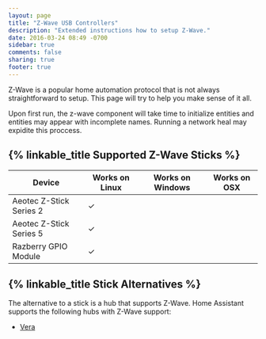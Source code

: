 ```yaml
---
layout: page
title: "Z-Wave USB Controllers"
description: "Extended instructions how to setup Z-Wave."
date: 2016-03-24 08:49 -0700
sidebar: true
comments: false
sharing: true
footer: true
---
```


Z-Wave is a popular home automation protocol that is not always straightforward to setup. This page will try to help you make sense of it all.

<p class='note'>
Upon first run, the z-wave component will take time to initialize entities and entities may appear with incomplete names. Running a network heal may expidite this proccess.
</p>

## {% linkable_title Supported Z-Wave Sticks %}

| Device                  | Works on Linux | Works on Windows | Works on OSX |
|-------------------------|----------------|------------------|--------------|
| Aeotec Z-Stick Series 2 |   &#10003;     |                  |              |
| Aeotec Z-Stick Series 5 |   &#10003;     |                  |              |
| Razberry GPIO Module    |   &#10003;     |                  |              |


## {% linkable_title Stick Alternatives %}

The alternative to a stick is a hub that supports Z-Wave. Home Assistant supports the following hubs with Z-Wave support:

 - [Vera](/components/vera/)

